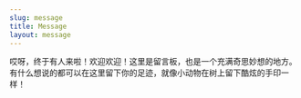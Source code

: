 ```yaml
---
slug: message
title: Message
layout: message
---
```


哎呀，终于有人来啦！欢迎欢迎！这里是留言板，也是一个充满奇思妙想的地方。  
有什么想说的都可以在这里留下你的足迹，就像小动物在树上留下酷炫的手印一样！